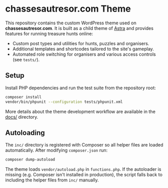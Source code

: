 # chassesautresor.com Theme

This repository contains the custom WordPress theme used on **chassesautresor.com**. It is built as a child theme of [Astra](https://wpastra.com/) and provides features for running treasure hunts online:

- Custom post types and utilities for hunts, puzzles and organisers.
- Additional templates and shortcodes tailored to the site's gameplay.
- Automated role switching for organisers and various access controls (see `tests/`).

## Setup

Install PHP dependencies and run the test suite from the repository root:

```bash
composer install
vendor/bin/phpunit --configuration tests/phpunit.xml
```

More details about the theme development workflow are available in the [docs/](docs/) directory.

## Autoloading

The `inc/` directory is registered with Composer so all helper files are loaded
automatically. After modifying `composer.json` run:

```bash
composer dump-autoload
```

The theme loads `vendor/autoload.php` in `functions.php`. If the autoloader is
missing (e.g. Composer isn't installed in production), the script falls back to
including the helper files from `inc/` manually.

